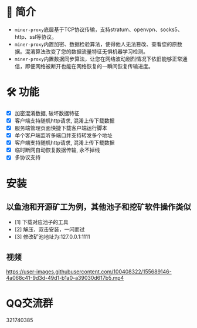 # 📃 简介
* `miner-proxy`底层基于TCP协议传输，支持stratum、openvpn、socks5、http、ssl等协议。
* `miner-proxy`内置加密、数据检验算法，使得他人无法篡改、查看您的原数据。混淆算法改变了您的数据流量特征无惧机器学习检测。
* `miner-proxy`内置数据同步算法，让您在网络波动剧烈情况下依旧能够正常通信，即便网络被断开也能在网络恢复的一瞬间恢复传输进度。

# 🛠️ 功能
- [x] 加密混淆数据, 破坏数据特征
- [x] 客户端支持随机http请求, 混淆上传下载数据
- [x] 服务端管理页面快捷下载客户端运行脚本
- [x] 单个客户端监听多端口并支持转发多个地址
- [x] 客户端支持随机http请求, 混淆上传下载数据
- [x] 临时断网自动恢复数据传输, 永不掉线
- [x] 多协议支持
# 安装
## 以鱼池和开源矿工为例，其他池子和挖矿软件操作类似
- [1] 下载对应池子的工具
- [2] 解压，双击安装，一闪而过
- [3] 修改矿池地址为:127.0.0.1:1111
## 视频

https://user-images.githubusercontent.com/100408322/155689146-4a068c41-9d3d-49d1-b1a0-a39030d617b5.mp4

# QQ交流群
321740385

